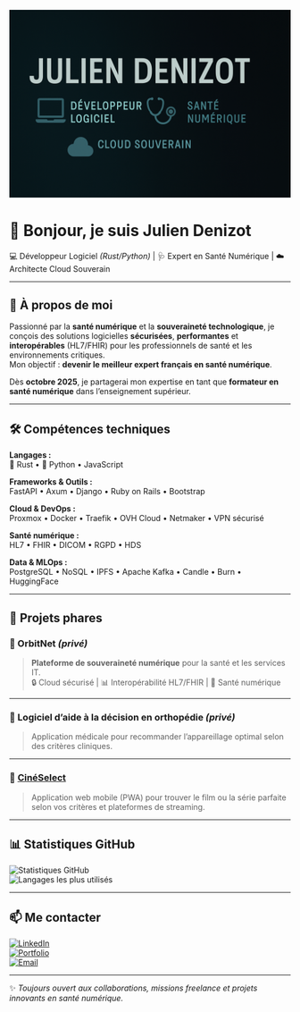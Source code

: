 ![Bannière](https://raw.githubusercontent.com/LuuNa-JD/LuuNa-JD/refs/heads/main/banniere-jd.png)

# 👋 Bonjour, je suis **Julien Denizot**  
💻 Développeur Logiciel *(Rust/Python)* | 🩺 Expert en Santé Numérique | ☁️ Architecte Cloud Souverain  

---

## 🚀 À propos de moi  
Passionné par la **santé numérique** et la **souveraineté technologique**, je conçois des solutions logicielles **sécurisées**, **performantes** et **interopérables** (HL7/FHIR) pour les professionnels de santé et les environnements critiques.  
Mon objectif : **devenir le meilleur expert français en santé numérique**.  

Dès **octobre 2025**, je partagerai mon expertise en tant que **formateur en santé numérique** dans l’enseignement supérieur.

---

## 🛠️ Compétences techniques  

**Langages :**  
🦀 Rust • 🐍 Python • JavaScript

**Frameworks & Outils :**  
FastAPI • Axum • Django • Ruby on Rails • Bootstrap  

**Cloud & DevOps :**  
Proxmox • Docker • Traefik • OVH Cloud • Netmaker • VPN sécurisé  

**Santé numérique :**  
HL7 • FHIR • DICOM • RGPD • HDS  

**Data & MLOps :**  
PostgreSQL • NoSQL • IPFS • Apache Kafka • Candle • Burn • HuggingFace  

---

## 🌟 Projets phares  

### 🔹 OrbitNet *(privé)* 
> **Plateforme de souveraineté numérique** pour la santé et les services IT.  
> 🔒 Cloud sécurisé | 📊 Interopérabilité HL7/FHIR | 🏥 Santé numérique  

---

### 🔹 Logiciel d’aide à la décision en orthopédie *(privé)*  
> Application médicale pour recommander l’appareillage optimal selon des critères cliniques.  

---

### 🔹 [CinéSelect](https://github.com/LuuNa-JD/cineselect)  
> Application web mobile (PWA) pour trouver le film ou la série parfaite selon vos critères et plateformes de streaming.  

---

## 📊 Statistiques GitHub  

![Statistiques GitHub](https://github-readme-stats.vercel.app/api?username=LuuNa-JD&show_icons=true&theme=tokyonight)  
![Langages les plus utilisés](https://github-readme-stats.vercel.app/api/top-langs/?username=LuuNa-JD&layout=compact&theme=tokyonight)

---

## 📫 Me contacter  
[![LinkedIn](https://img.shields.io/badge/LinkedIn-Julien%20Denizot-blue?logo=linkedin)](https://www.linkedin.com/in/julien-denizot-dev/)  
[![Portfolio](https://img.shields.io/badge/Portfolio-Visiter-green?logo=firefox)](https://luuna-jd.github.io/portfolio/)  
[![Email](https://img.shields.io/badge/Email-denizot.j%40hotmail.fr-red?logo=gmail)](mailto:denizot.j@hotmail.fr)

---
✨ *Toujours ouvert aux collaborations, missions freelance et projets innovants en santé numérique.*
